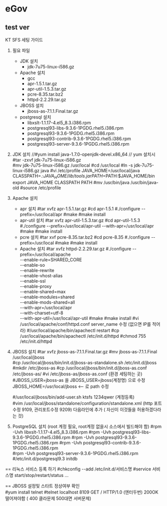 # eGov
test ver
--------------------------------------------------------
KT SFS 세팅 가이드

1. 필요 파일
	* JDK 설치
		- jdk-7u75-linux-i586.gz
	* Apache 설치
		- gcc
		- apr-1.5.1.tar.gz
		- apr-util-1.5.3.tar.gz
		- pcre-8.35.tar.bz2
		- httpd-2.2.29.tar.gz
	* JBOSS 설치		
		- jboss-as-7.1.1.Final.tar.gz
	* postgresql 설치
		- libxslt-1.1.17-4.el5_8.3.i386.rpm
		- postgresql93-libs-9.3.6-1PGDG.rhel5.i386.rpm
		- postgresql93-9.3.6-1PGDG.rhel5.i386.rpm
		- postgresql93-contrib-9.3.6-1PGDG.rhel5.i386.rpm		
		- postgresql93-server-9.3.6-1PGDG.rhel5.i386.rpm
		
2. JDK 설치
	//#yum install java-1.7.0-openjdk-devel.x86_64 // yum 설치시
	#tar -zxvf jdk-7u75-linux-i586.gz   
	#mv  jdk-7u75-linux-i586.gz /usr/local
	#cd /usr/local
	#ln -s  jdk-7u75-linux-i586.gz java
	#vi /etc/profile
		JAVA_HOME=/usr/local/java
		CLASSPATH=.:$JAVA_HOME/lib/tools.jar
		PATH=$PATH:$JAVA_HOME/bin
		export JAVA_HOME CLASSPATH PATH
	#mv /usr/bin/java /usr/bin/java-old
	#source /etc/profile
	
3. Apache 설치
	* apr 설치
	#tar xvfz apr-1.5.1.tar.gz
	#cd apr-1.5.1
	#./configure --prefix=/usr/local/apr
	#make
	#make install
	* apr-util 설치
	#tar xvfz apr-util-1.5.3.tar.gz
	#cd apr-util-1.5.3
	#./configure --prefix=/usr/local/apr-util --with-apr=/usr/local/apr
	#make
	#make install
	* pcre 설치
	#tar xvf pcre-8.35.tar.bz2
	#cd pcre-8.35
	#./configure --prefix=/usr/local
	#make
	#make install
	* Apache 설치
	#tar xvfz httpd-2.2.29.tar.gz
	#./configure  --prefix=/usr/local/apache \
					--enable-rule=SHARED_CORE  \
					--enable-so  \
					--enable-rewrite  \
					--enable-vhost-alias  \
					--enable-ssl  \
					--enable-proxy  \
					--enable-shared=max  \
					--enable-modules=shared  \
					--enable-mods-shared=all  \
					--with-apr=/usr/local/apr  \
					--with-charset=utf-8  \
					--with-apr-util=/usr/local/apr-util
	#make
	#make install
	#vi /usr/local/apache/conf/httpd.conf
		server_name 수정 (없으면 IP를 적어라)
	#/usr/local/apache/bin/apachectl restart
	#cp /usr/local/apache/bin/apachectl /etc/init.d/httpd
	#chmod 755 /etc/init.d/httpd

4. JBOSS 설치
	#tar xvfz jboss-as-7.1.1.Final.tar.gz
	#mv jboss-as-7.1.1.Final /usr/local/jboss	
	#cp /usr/local/jboss/bin/init.d/jboss-as-standalone.sh /etc/init.d/jboss
	#mkdir /etc/jboss-as
	#cp /usr/local/jboss/bin/init.d/jboss-as.conf /etc/jboss-as/
	#vi /etc/jboss-as/jboss-as.conf  (환경 세팅하는 곳)
		#JBOSS_USER=jboss-as 을 JBOSS_USER=jboss(계정명) 으로 수정
		JBOSS_HOME=/usr/local/jboss <-- 로 path 수정
		
	#/usr/local/jboss/bin/add-user.sh ktsfs 1234qwer  (계정등록)	
	#vim /usr/local/jboss/standalone/configuration/standalone.xml 
	(http 포트수정 9109, 관리포트수정 9209)
	<alias name="localhost"> 다음라인에 <alias name="10.217.37.155"> 추가 ( 자신이 이것들을 허용하겠다라는 것)
	
5. PostgreSQL 설치 (root 계정 필요, root계정 없을시 소스에서 빌드해야 함)
	#rpm -Uvh libxslt-1.1.17-4.el5_8.3.i386.rpm
	#rpm -Uvh postgresql93-libs-9.3.6-1PGDG.rhel5.i386.rpm
	#rpm -Uvh postgresql93-9.3.6-1PGDG.rhel5.i386.rpm
	#rpm -Uvh postgresql93-contrib-9.3.6-1PGDG.rhel5.i386.rpm		
	#rpm -Uvh postgresql93-server-9.3.6-1PGDG.rhel5.i386.rpm
	#/etc/init.d/postgresql9.3 initdb

== 리눅스 서비스 등록 하기
	#chkconfig --add /etc/init.d/서비스명
	#service 서비스명 start/stop/restart/status ...
	
== JBOSS 설정및 스타트 정상여부 확인	
	#yum install telnet 
	#telnet localhost 8109
	GET / HTTP/1.0 (엔터두번)
	200OK 떨어져야함  ( 400 클라문제 500대면 서버문제)
	
	
	
	

	

